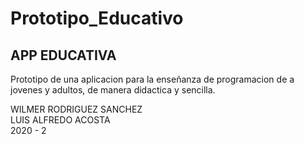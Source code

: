 # Prototipo_Educativo
## APP EDUCATIVA
Prototipo de una aplicacion para la enseñanza de programacion de a jovenes
y adultos, de manera didactica y sencilla. 

 WILMER RODRIGUEZ SANCHEZ <br>
 LUIS ALFREDO ACOSTA <br>
 2020 - 2
